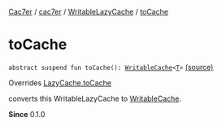 [Cac7er](../../index.md) / [cac7er](../index.md) / [WritableLazyCache](index.md) / [toCache](./to-cache.md)

# toCache

`abstract suspend fun toCache(): `[`WritableCache`](../-writable-cache/index.md)`<`[`T`](index.md#T)`>` [(source)](http://2wiqua.wcaokaze.com/gitbucket/wcaokaze/Cac7er/blob/master/src/main/java/cac7er/LazyCache.kt#L114)

Overrides [LazyCache.toCache](../-lazy-cache/to-cache.md)

converts this WritableLazyCache to [WritableCache](../-writable-cache/index.md).

**Since**
0.1.0

